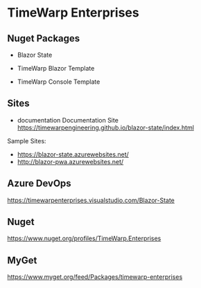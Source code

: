 # TimeWarp Enterprises

## Nuget Packages

* Blazor State

* TimeWarp Blazor Template
* TimeWarp Console Template

## Sites

* documentation Documentation Site https://timewarpengineering.github.io/blazor-state/index.html

Sample Sites:

* https://blazor-state.azurewebsites.net/
* http://blazor-pwa.azurewebsites.net/

## Azure DevOps
https://timewarpenterprises.visualstudio.com/Blazor-State

## Nuget
https://www.nuget.org/profiles/TimeWarp.Enterprises

## MyGet
https://www.myget.org/feed/Packages/timewarp-enterprises